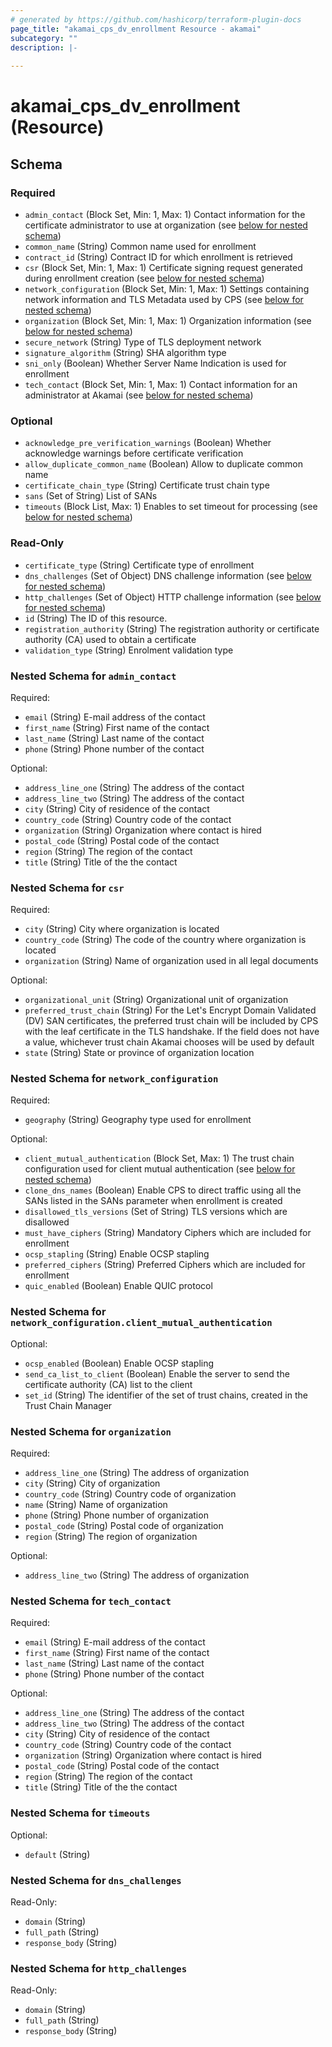```yaml
---
# generated by https://github.com/hashicorp/terraform-plugin-docs
page_title: "akamai_cps_dv_enrollment Resource - akamai"
subcategory: ""
description: |-
  
---
```


# akamai_cps_dv_enrollment (Resource)





<!-- schema generated by tfplugindocs -->
## Schema

### Required

- `admin_contact` (Block Set, Min: 1, Max: 1) Contact information for the certificate administrator to use at organization (see [below for nested schema](#nestedblock--admin_contact))
- `common_name` (String) Common name used for enrollment
- `contract_id` (String) Contract ID for which enrollment is retrieved
- `csr` (Block Set, Min: 1, Max: 1) Certificate signing request generated during enrollment creation (see [below for nested schema](#nestedblock--csr))
- `network_configuration` (Block Set, Min: 1, Max: 1) Settings containing network information and TLS Metadata used by CPS (see [below for nested schema](#nestedblock--network_configuration))
- `organization` (Block Set, Min: 1, Max: 1) Organization information (see [below for nested schema](#nestedblock--organization))
- `secure_network` (String) Type of TLS deployment network
- `signature_algorithm` (String) SHA algorithm type
- `sni_only` (Boolean) Whether Server Name Indication is used for enrollment
- `tech_contact` (Block Set, Min: 1, Max: 1) Contact information for an administrator at Akamai (see [below for nested schema](#nestedblock--tech_contact))

### Optional

- `acknowledge_pre_verification_warnings` (Boolean) Whether acknowledge warnings before certificate verification
- `allow_duplicate_common_name` (Boolean) Allow to duplicate common name
- `certificate_chain_type` (String) Certificate trust chain type
- `sans` (Set of String) List of SANs
- `timeouts` (Block List, Max: 1) Enables to set timeout for processing (see [below for nested schema](#nestedblock--timeouts))

### Read-Only

- `certificate_type` (String) Certificate type of enrollment
- `dns_challenges` (Set of Object) DNS challenge information (see [below for nested schema](#nestedatt--dns_challenges))
- `http_challenges` (Set of Object) HTTP challenge information (see [below for nested schema](#nestedatt--http_challenges))
- `id` (String) The ID of this resource.
- `registration_authority` (String) The registration authority or certificate authority (CA) used to obtain a certificate
- `validation_type` (String) Enrolment validation type

<a id="nestedblock--admin_contact"></a>
### Nested Schema for `admin_contact`

Required:

- `email` (String) E-mail address of the contact
- `first_name` (String) First name of the contact
- `last_name` (String) Last name of the contact
- `phone` (String) Phone number of the contact

Optional:

- `address_line_one` (String) The address of the contact
- `address_line_two` (String) The address of the contact
- `city` (String) City of residence of the contact
- `country_code` (String) Country code of the contact
- `organization` (String) Organization where contact is hired
- `postal_code` (String) Postal code of the contact
- `region` (String) The region of the contact
- `title` (String) Title of the the contact


<a id="nestedblock--csr"></a>
### Nested Schema for `csr`

Required:

- `city` (String) City where organization is located
- `country_code` (String) The code of the country where organization is located
- `organization` (String) Name of organization used in all legal documents

Optional:

- `organizational_unit` (String) Organizational unit of organization
- `preferred_trust_chain` (String) For the Let's Encrypt Domain Validated (DV) SAN certificates, the preferred trust chain will be included by CPS with the leaf certificate in the TLS handshake. If the field does not have a value, whichever trust chain Akamai chooses will be used by default
- `state` (String) State or province of organization location


<a id="nestedblock--network_configuration"></a>
### Nested Schema for `network_configuration`

Required:

- `geography` (String) Geography type used for enrollment

Optional:

- `client_mutual_authentication` (Block Set, Max: 1) The trust chain configuration used for client mutual authentication (see [below for nested schema](#nestedblock--network_configuration--client_mutual_authentication))
- `clone_dns_names` (Boolean) Enable CPS to direct traffic using all the SANs listed in the SANs parameter when enrollment is created
- `disallowed_tls_versions` (Set of String) TLS versions which are disallowed
- `must_have_ciphers` (String) Mandatory Ciphers which are included for enrollment
- `ocsp_stapling` (String) Enable OCSP stapling
- `preferred_ciphers` (String) Preferred Ciphers which are included for enrollment
- `quic_enabled` (Boolean) Enable QUIC protocol

<a id="nestedblock--network_configuration--client_mutual_authentication"></a>
### Nested Schema for `network_configuration.client_mutual_authentication`

Optional:

- `ocsp_enabled` (Boolean) Enable OCSP stapling
- `send_ca_list_to_client` (Boolean) Enable the server to send the certificate authority (CA) list to the client
- `set_id` (String) The identifier of the set of trust chains, created in the Trust Chain Manager



<a id="nestedblock--organization"></a>
### Nested Schema for `organization`

Required:

- `address_line_one` (String) The address of organization
- `city` (String) City of organization
- `country_code` (String) Country code of organization
- `name` (String) Name of organization
- `phone` (String) Phone number of organization
- `postal_code` (String) Postal code of organization
- `region` (String) The region of organization

Optional:

- `address_line_two` (String) The address of organization


<a id="nestedblock--tech_contact"></a>
### Nested Schema for `tech_contact`

Required:

- `email` (String) E-mail address of the contact
- `first_name` (String) First name of the contact
- `last_name` (String) Last name of the contact
- `phone` (String) Phone number of the contact

Optional:

- `address_line_one` (String) The address of the contact
- `address_line_two` (String) The address of the contact
- `city` (String) City of residence of the contact
- `country_code` (String) Country code of the contact
- `organization` (String) Organization where contact is hired
- `postal_code` (String) Postal code of the contact
- `region` (String) The region of the contact
- `title` (String) Title of the the contact


<a id="nestedblock--timeouts"></a>
### Nested Schema for `timeouts`

Optional:

- `default` (String)


<a id="nestedatt--dns_challenges"></a>
### Nested Schema for `dns_challenges`

Read-Only:

- `domain` (String)
- `full_path` (String)
- `response_body` (String)


<a id="nestedatt--http_challenges"></a>
### Nested Schema for `http_challenges`

Read-Only:

- `domain` (String)
- `full_path` (String)
- `response_body` (String)
